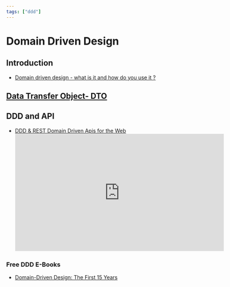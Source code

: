 ```yaml
---
tags: ["ddd"]
---
```


# Domain Driven Design

<TagLinks />

## Introduction

- [Domain driven design - what is it and how do you use it ?](https://airbrake.io/blog/software-design/domain-driven-design)

## [Data Transfer Object- DTO](./ddd/dto.md)

## DDD and API

- [DDD & REST Domain Driven Apis for the Web](https://www.slideshare.net/SpringCentral/ddd-rest-domain-driven-apis-for-the-web)
  <iframe width="560" height="315" src="https://www.youtube.com/embed/1RgXgZcj5nM" frameborder="0" allow="accelerometer; autoplay; encrypted-media; gyroscope; picture-in-picture" allowfullscreen></iframe>

### Free DDD E-Books

- [Domain-Driven Design: The First 15 Years](https://leanpub.com/ddd_first_15_years)
